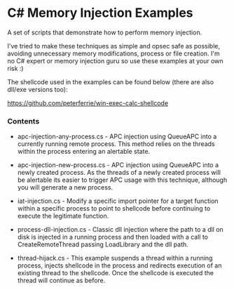 # C# Memory Injection Examples

A set of scripts that demonstrate how to perform memory injection.

I've tried to make these techniques as simple and opsec safe as possible, avoiding unnecessary memory modifications, process or file creation. I'm no C# expert or memory injection guru so use these examples at your own risk :)

The shellcode used in the examples can be found below (there are also dll/exe versions too): 

https://github.com/peterferrie/win-exec-calc-shellcode

### Contents

- apc-injection-any-process.cs - APC injection using QueueAPC into a currently running remote process. This method relies on the threads within the process entering an alertable state.

- apc-injection-new-process.cs - APC injection using QueueAPC into a newly created process. As the threads of a newly created process will be alertable its easier to trigger APC usage with this technique, although you will generate a new process.

- iat-injection.cs - Modify a specific import pointer for a target function within a specific process to point to shellcode before continuing to execute the legitimate function.

- process-dll-injection.cs - Classic dll injection where the path to a dll on disk is injected in a running process and then loaded with a call to CreateRemoteThread passing LoadLibrary and the dll path.

- thread-hijack.cs - This example suspends a thread within a running process, injects shellcode in the process and redirects execution of an existing thread to the shellcode. Once the shellcode is executed the thread will continue as before.



